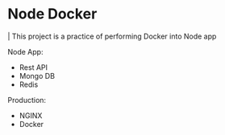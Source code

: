 # Node Docker

| This project is a practice of performing Docker into Node app

Node App:
- Rest API
- Mongo DB
- Redis

Production:
- NGINX
- Docker


